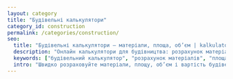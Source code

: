 ```yaml
---
layout: category
title: "Будівельні калькулятори"
category_id: construction
permalink: /categories/construction/
seo:
  title: "Будівельні калькулятори — матеріали, площа, об’єм | kalkulator.com.ua"
  description: "Онлайн калькулятори для будівництва: розрахунок матеріалів, площі, об’єму, вартості робіт. Зручно для майстрів і власників."
  keywords: ["будівельний калькулятор", "розрахунок матеріалів", "площа", "об’єм", "будівництво", "Україна"]
  intro: "Швидко розраховуйте матеріали, площу, об’єм і вартість будівельних робіт онлайн."
---
```

